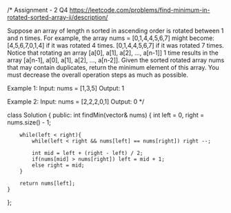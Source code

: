 /*
Assignment - 2 Q4
https://leetcode.com/problems/find-minimum-in-rotated-sorted-array-ii/description/

Suppose an array of length n sorted in ascending order is rotated between 1 and n times. For example, the array nums = [0,1,4,4,5,6,7] might become:
[4,5,6,7,0,1,4] if it was rotated 4 times.
[0,1,4,4,5,6,7] if it was rotated 7 times.
Notice that rotating an array [a[0], a[1], a[2], ..., a[n-1]] 1 time results in the array [a[n-1], a[0], a[1], a[2], ..., a[n-2]].
Given the sorted rotated array nums that may contain duplicates, return the minimum element of this array.
You must decrease the overall operation steps as much as possible.

Example 1:
Input: nums = [1,3,5]
Output: 1

Example 2:
Input: nums = [2,2,2,0,1]
Output: 0
*/

class Solution {
public:
    int findMin(vector<int>& nums) {
        int left = 0, right = nums.size() - 1;
        
        while(left < right){
            while(left < right && nums[left] == nums[right]) right --;

            int mid = left + (right - left) / 2;
            if(nums[mid] > nums[right]) left = mid + 1;
            else right = mid;
        }

        return nums[left];
    }
};